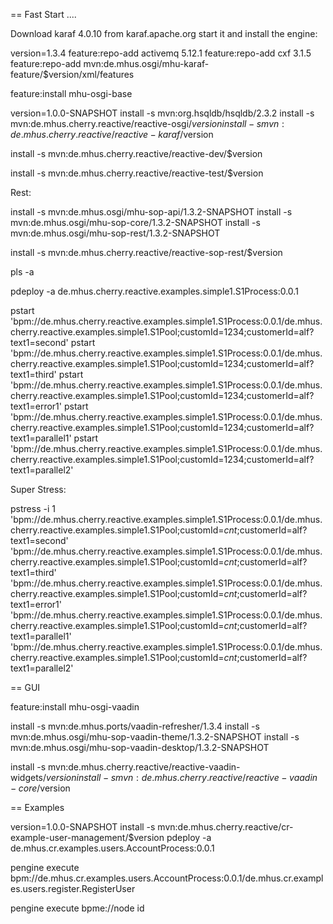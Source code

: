 
== Fast Start ....

Download karaf 4.0.10 from karaf.apache.org start it and install the engine:

version=1.3.4
feature:repo-add activemq 5.12.1
feature:repo-add cxf 3.1.5
feature:repo-add mvn:de.mhus.osgi/mhu-karaf-feature/$version/xml/features

feature:install mhu-osgi-base

version=1.0.0-SNAPSHOT
install -s mvn:org.hsqldb/hsqldb/2.3.2
install -s mvn:de.mhus.cherry.reactive/reactive-osgi/$version
install -s mvn:de.mhus.cherry.reactive/reactive-karaf/$version

install -s mvn:de.mhus.cherry.reactive/reactive-dev/$version

install -s mvn:de.mhus.cherry.reactive/reactive-test/$version

Rest:

install -s mvn:de.mhus.osgi/mhu-sop-api/1.3.2-SNAPSHOT
install -s mvn:de.mhus.osgi/mhu-sop-core/1.3.2-SNAPSHOT
install -s mvn:de.mhus.osgi/mhu-sop-rest/1.3.2-SNAPSHOT

install -s mvn:de.mhus.cherry.reactive/reactive-sop-rest/$version



pls -a

pdeploy -a de.mhus.cherry.reactive.examples.simple1.S1Process:0.0.1

pstart 'bpm://de.mhus.cherry.reactive.examples.simple1.S1Process:0.0.1/de.mhus.cherry.reactive.examples.simple1.S1Pool;customId=1234;customerId=alf?text1=second'
pstart 'bpm://de.mhus.cherry.reactive.examples.simple1.S1Process:0.0.1/de.mhus.cherry.reactive.examples.simple1.S1Pool;customId=1234;customerId=alf?text1=third'
pstart 'bpm://de.mhus.cherry.reactive.examples.simple1.S1Process:0.0.1/de.mhus.cherry.reactive.examples.simple1.S1Pool;customId=1234;customerId=alf?text1=error1'
pstart 'bpm://de.mhus.cherry.reactive.examples.simple1.S1Process:0.0.1/de.mhus.cherry.reactive.examples.simple1.S1Pool;customId=1234;customerId=alf?text1=parallel1'
pstart 'bpm://de.mhus.cherry.reactive.examples.simple1.S1Process:0.0.1/de.mhus.cherry.reactive.examples.simple1.S1Pool;customId=1234;customerId=alf?text1=parallel2'

Super Stress:

pstress -i 1 \
'bpm://de.mhus.cherry.reactive.examples.simple1.S1Process:0.0.1/de.mhus.cherry.reactive.examples.simple1.S1Pool;customId=$cnt$;customerId=alf?text1=second' \
'bpm://de.mhus.cherry.reactive.examples.simple1.S1Process:0.0.1/de.mhus.cherry.reactive.examples.simple1.S1Pool;customId=$cnt$;customerId=alf?text1=third' \
'bpm://de.mhus.cherry.reactive.examples.simple1.S1Process:0.0.1/de.mhus.cherry.reactive.examples.simple1.S1Pool;customId=$cnt$;customerId=alf?text1=error1' \
'bpm://de.mhus.cherry.reactive.examples.simple1.S1Process:0.0.1/de.mhus.cherry.reactive.examples.simple1.S1Pool;customId=$cnt$;customerId=alf?text1=parallel1' \
'bpm://de.mhus.cherry.reactive.examples.simple1.S1Process:0.0.1/de.mhus.cherry.reactive.examples.simple1.S1Pool;customId=$cnt$;customerId=alf?text1=parallel2'




== GUI

feature:install mhu-osgi-vaadin

install -s mvn:de.mhus.ports/vaadin-refresher/1.3.4
install -s mvn:de.mhus.osgi/mhu-sop-vaadin-theme/1.3.2-SNAPSHOT
install -s mvn:de.mhus.osgi/mhu-sop-vaadin-desktop/1.3.2-SNAPSHOT

install -s mvn:de.mhus.cherry.reactive/reactive-vaadin-widgets/$version
install -s mvn:de.mhus.cherry.reactive/reactive-vaadin-core/$version

== Examples

version=1.0.0-SNAPSHOT
install -s mvn:de.mhus.cherry.reactive/cr-example-user-management/$version
pdeploy -a de.mhus.cr.examples.users.AccountProcess:0.0.1

pengine execute bpm://de.mhus.cr.examples.users.AccountProcess:0.0.1/de.mhus.cr.examples.users.register.RegisterUser

pengine execute bpme://node id



 
